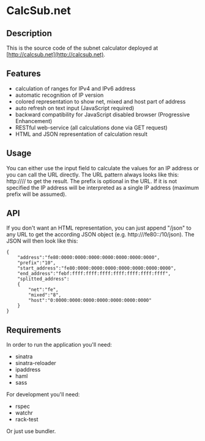 # CalcSub.net

## Description

This is the source code of the subnet calculator deployed at [http://calcsub.net](http://calcsub.net).

## Features

- calculation of ranges for IPv4 and IPv6 address
- automatic recognition of IP version
- colored representation to show net, mixed and host part of address
- auto refresh on text input (JavaScript required)
- backward compatibility for JavaScript disabled browser (Progressive Enhancement)
- RESTful web-service (all calculations done via GET request)
- HTML and JSON representation of calculation result

## Usage

You can either use the input field to calculate the values for an IP address or you can call the URL directly. 
The URL pattern always looks like this: http://<domain>/<ip-address>/<prefix> to get the result. The prefix is optional in the URL. If it is not specified the IP address will be interpreted as a single IP address (maximum prefix will be assumed).
	
## API

If you don't want an HTML representation, you can just append "/json" to any URL to get the according JSON object (e.g. http://<domain>/fe80::/10/json). The JSON will then look like this:

	{
		"address":"fe80:0000:0000:0000:0000:0000:0000:0000",
		"prefix":"10",
		"start_address":"fe80:0000:0000:0000:0000:0000:0000:0000",
		"end_address":"febf:ffff:ffff:ffff:ffff:ffff:ffff:ffff",
		"splitted_address":
		{
			"net":"fe",
			"mixed":"8",
			"host":"0:0000:0000:0000:0000:0000:0000:0000"
		}
	}

## Requirements

In order to run the application you'll need:

- sinatra
- sinatra-reloader
- ipaddress
- haml
- sass

For development you'll need:

- rspec
- watchr
- rack-test

Or just use bundler.
